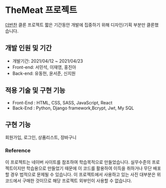 # TheMeat 프로젝트
[더반찬](https://www.thebanchan.co.kr/main/initMain.action) 클론 프로젝트
짧은 기간동안 개발에 집중하기 위해 디자인/기획 부분만 클론했습니다.

## 개발 인원 및 기간
- 개발기간: 2021/04/12 ~ 2021/04/23
- Front-end: 서민석, 이재영, 홍진아
- Back-end: 유동헌, 윤서준, 신지원

## 적용 기술 및 구현 기능
- Front-End : HTML, CSS, SASS, JavaScript, React
- Back-End : Python, Django framework,Bcrypt, Jwt, My SQL

## 구현 기능
회원가입, 로그인, 상품리스트, 장바구니



### Reference
이 프로젝트는 네이버 사이트를 참조하여 학습목적으로 만들었습니다.
실무수준의 프로젝트이지만 학습용으로 만들었기 때문에 이 코드를 활용하여 이득을 취하거나 무단 배포할 경우 법적으로 문제될 수 있습니다.
이 프로젝트에서 사용하고 있는 사진 대부분은 위코드에서 구매한 것이므로 해당 프로젝트 외부인이 사용할 수 없습니다.
